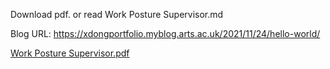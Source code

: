 Download pdf. or read Work Posture Supervisor.md

Blog URL: https://xdongportfolio.myblog.arts.ac.uk/2021/11/24/hello-world/

[Work Posture Supervisor.pdf](https://github.com/msc-creative-computing/p-comp-week-1-labs-Yid1331/files/7618400/Work.Posture.Supervisor.pdf)

